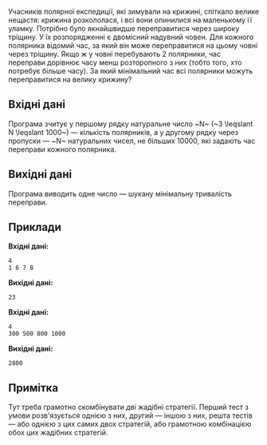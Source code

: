 ﻿Учасників полярної експедиції, які зимували на крижині, спіткало велике нещастя: крижина розкололася, і всі вони опинилися на маленькому її уламку. Потрібно було якнайшвидше переправитися через широку тріщину. У їх розпорядженні є двомісний надувний човен. Для кожного полярника відомий час, за який він може переправитися на цьому човні через тріщину. Якщо ж у човні перебувають 2 полярники, час переправи дорівнює часу менш розторопного з них (тобто того, хто потребує більше часу). За який мінімальний час всі полярники можуть переправитися на велику крижину?

## Вхідні дані

Програма зчитує у першому рядку натуральне число ~N~ (~3 \leqslant N \leqslant 1000~) — кількість полярників, а у другому рядку через пропуски — ~N~ натуральних чисел, не більших 10000, які задають час переправи кожного полярника.

## Вихідні дані

Програма виводить одне число — шукану мінімальну тривалість переправи.

## Приклади

**Вхідні дані:**
```
4
1 6 7 8
```

**Вихідні дані:**
```
23
```

**Вхідні дані:**
```
4
300 500 800 1000
```

**Вихідні дані:**
```
2800
```

## Примітка

Тут треба грамотно скомбінувати *дві* жадібні стратегії. Перший тест з умови розв'язується однією з них, др*у*гий — іншою з них, решта тестів — або однією з цих самих двох стратегій, або грамотною комбінацією обох цих жадібних стратегій.
